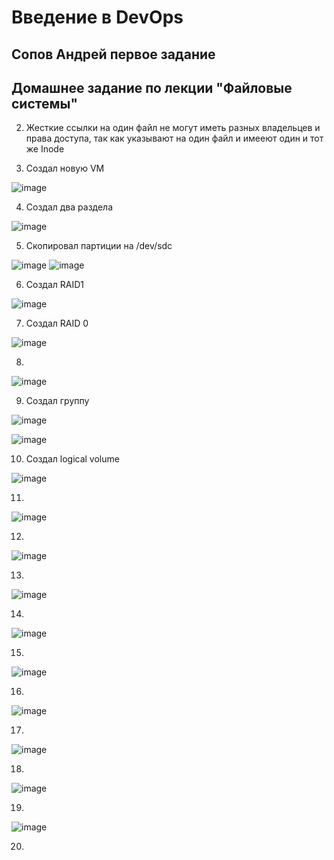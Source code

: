 # Введение в DevOps

##  Сопов Андрей первое задание 


## Домашнее задание по лекции "Файловые системы"


2. Жесткие ссылки на один файл не могут иметь разных владельцев и права доступа, так как указывают на один файл и имееют один и тот же Inode

3. Создал новую VM 

![image](https://user-images.githubusercontent.com/5323690/178684929-c727186a-c538-425a-bbd3-49338ba9c1dd.png)

4. Создал два раздела 

![image](https://user-images.githubusercontent.com/5323690/178688968-5d9e3ea5-82ae-4388-bf02-f9936007d0bd.png)

5. Скопировал партиции на /dev/sdc  

![image](https://user-images.githubusercontent.com/5323690/178690930-93188c4d-d4d2-41f5-9dbb-b44c9dc8f711.png)
![image](https://user-images.githubusercontent.com/5323690/178691018-48396042-10bf-441f-9087-c0f035737bf0.png)

6. Создал RAID1 

![image](https://user-images.githubusercontent.com/5323690/178692740-004c68e9-f73b-407d-ba37-274d4951d19f.png)

7. Создал RAID 0

![image](https://user-images.githubusercontent.com/5323690/178693429-9e443297-420c-4631-a471-7fd71cbd65a1.png)

8. 

![image](https://user-images.githubusercontent.com/5323690/178694238-84bbaa65-cd1e-423a-8937-301bec632665.png)

9. Создал группу

![image](https://user-images.githubusercontent.com/5323690/178717893-4b6bc970-1a6e-43d6-bf3e-eae5afc214ce.png)

![image](https://user-images.githubusercontent.com/5323690/178718182-460f3732-a061-47b6-9f74-889c87abadb7.png)


10. Создал logical volume 

![image](https://user-images.githubusercontent.com/5323690/178718598-93dc2fd9-2f34-4885-9284-3fb48f72ec2a.png)


11.

![image](https://user-images.githubusercontent.com/5323690/178718987-9b5a963d-afae-4e29-87a3-75e986cb7b2b.png)

12.

![image](https://user-images.githubusercontent.com/5323690/178719289-9fe307d4-376b-4c69-9781-29c59a81b0d5.png)

13.

![image](https://user-images.githubusercontent.com/5323690/178719626-7a738eee-76d6-4b38-b6e2-1452e1545d8c.png)

14.

![image](https://user-images.githubusercontent.com/5323690/178719803-4c672b9b-8ae2-4225-acd3-fce8eb205dea.png)

15.

![image](https://user-images.githubusercontent.com/5323690/178720197-63f48c6e-a267-42a2-839b-c36e30344962.png)

16.

![image](https://user-images.githubusercontent.com/5323690/178721741-75cd1266-22e6-42d1-b5a5-4dc35bbafc1f.png)

17.

![image](https://user-images.githubusercontent.com/5323690/178722279-395fdb41-e0e8-448b-9d6f-df0bb81f0d68.png)

18.

![image](https://user-images.githubusercontent.com/5323690/178722552-0c834c26-974d-4303-9a1e-11447eea05fd.png)


19.

![image](https://user-images.githubusercontent.com/5323690/178722848-10afabd2-3d08-4a06-9735-beb570d63ebb.png)

20.

